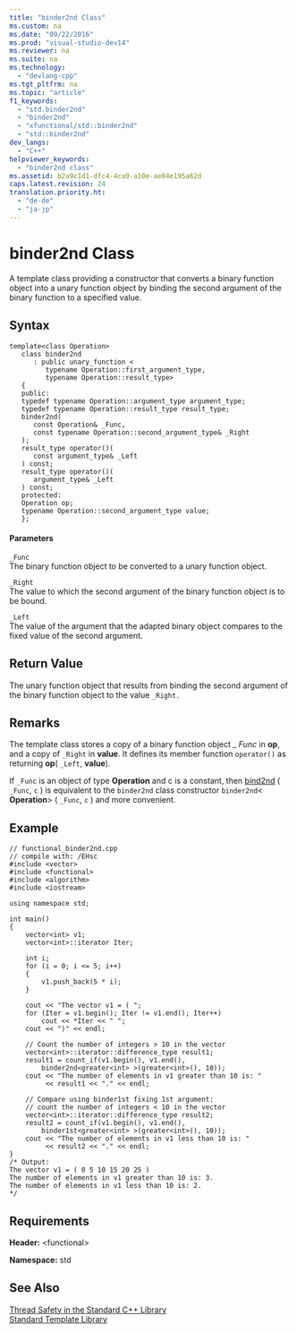 ```yaml
---
title: "binder2nd Class"
ms.custom: na
ms.date: "09/22/2016"
ms.prod: "visual-studio-dev14"
ms.reviewer: na
ms.suite: na
ms.technology: 
  - "devlang-cpp"
ms.tgt_pltfrm: na
ms.topic: "article"
f1_keywords: 
  - "std.binder2nd"
  - "binder2nd"
  - "xfunctional/std::binder2nd"
  - "std::binder2nd"
dev_langs: 
  - "C++"
helpviewer_keywords: 
  - "binder2nd class"
ms.assetid: b2a9c1d1-dfc4-4ca9-a10e-ae84e195a62d
caps.latest.revision: 24
translation.priority.ht: 
  - "de-de"
  - "ja-jp"
---
```

# binder2nd Class
A template class providing a constructor that converts a binary function object into a unary function object by binding the second argument of the binary function to a specified value.  
  
## Syntax  
  
```  
template<class Operation>  
   class binder2nd  
      : public unary_function <  
         typename Operation::first_argument_type,  
         typename Operation::result_type>   
   {  
   public:  
   typedef typename Operation::argument_type argument_type;  
   typedef typename Operation::result_type result_type;  
   binder2nd(  
      const Operation& _Func,  
      const typename Operation::second_argument_type& _Right  
   );  
   result_type operator()(  
      const argument_type& _Left  
   ) const;  
   result_type operator()(  
      argument_type& _Left  
   ) const;  
   protected:  
   Operation op;  
   typename Operation::second_argument_type value;  
   };  
```  
  
#### Parameters  
 `_Func`  
 The binary function object to be converted to a unary function object.  
  
 `_Right`  
 The value to which the second argument of the binary function object is to be bound.  
  
 `_Left`  
 The value of the argument that the adapted binary object compares to the fixed value of the second argument.  
  
## Return Value  
 The unary function object that results from binding the second argument of the binary function object to the value `_Right.`  
  
## Remarks  
 The template class stores a copy of a binary function object _                *Func* in **op**, and a copy of `_Right` in **value**. It defines its member function `operator()` as returning **op**( `_Left`, **value**).  
  
 If `_Func` is an object of type **Operation** and c is a constant, then [bind2nd](../vs140/-functional--functions.md#bind2nd_function) ( `_Func`, `c` ) is equivalent to the `binder2nd` class constructor `binder2nd`\< **Operation**> ( `_Func`, `c` ) and more convenient.  
  
## Example  
  
```  
// functional_binder2nd.cpp  
// compile with: /EHsc  
#include <vector>  
#include <functional>  
#include <algorithm>  
#include <iostream>  
  
using namespace std;  
  
int main()  
{  
    vector<int> v1;  
    vector<int>::iterator Iter;  
  
    int i;  
    for (i = 0; i <= 5; i++)  
    {  
        v1.push_back(5 * i);  
    }  
  
    cout << "The vector v1 = ( ";  
    for (Iter = v1.begin(); Iter != v1.end(); Iter++)  
        cout << *Iter << " ";  
    cout << ")" << endl;  
  
    // Count the number of integers > 10 in the vector  
    vector<int>::iterator::difference_type result1;  
    result1 = count_if(v1.begin(), v1.end(),  
        binder2nd<greater<int> >(greater<int>(), 10));  
    cout << "The number of elements in v1 greater than 10 is: "  
         << result1 << "." << endl;  
  
    // Compare using binder1st fixing 1st argument:  
    // count the number of integers < 10 in the vector  
    vector<int>::iterator::difference_type result2;  
    result2 = count_if(v1.begin(), v1.end(),  
        binder1st<greater<int> >(greater<int>(), 10));  
    cout << "The number of elements in v1 less than 10 is: "  
         << result2 << "." << endl;  
}  
/* Output:  
The vector v1 = ( 0 5 10 15 20 25 )  
The number of elements in v1 greater than 10 is: 3.  
The number of elements in v1 less than 10 is: 2.  
*/  
```  
  
## Requirements  
 **Header:** \<functional>  
  
 **Namespace:** std  
  
## See Also  
 [Thread Safety in the Standard C++ Library](../vs140/thread-safety-in-the-c---standard-library.md)   
 [Standard Template Library](../vs140/standard-template-library.md)